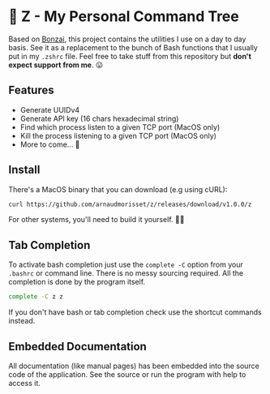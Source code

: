 # 🌳 Z - My Personal Command Tree

Based on [Bonzai](https://github.com/rwxrob/bonzai), this project contains the utilities I use on a day to day basis.
See it as a replacement to the bunch of Bash functions that I usually put in my `.zshrc` file.
Feel free to take stuff from this repository but **don't expect support from me**. 😛

## Features

- Generate UUIDv4
- Generate API key (16 chars hexadecimal string)
- Find which process listen to a given TCP port (MacOS only)
- Kill the process listening to a given TCP port (MacOS only)
- More to come... 👀

## Install

There's a MacOS binary that you can download (e.g using cURL):

```bash
curl https://github.com/arnaudmorisset/z/releases/download/v1.0.0/z
```

For other systems, you'll need to build it yourself. 👷‍♀️

## Tab Completion

To activate bash completion just use the `complete -C` option from your `.bashrc` or command line.
There is no messy sourcing required.
All the completion is done by the program itself.

```bash
complete -C z z
```

If you don't have bash or tab completion check use the shortcut
commands instead.

## Embedded Documentation

All documentation (like manual pages) has been embedded into the source
code of the application. See the source or run the program with help to
access it.
